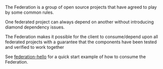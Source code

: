 The Federation is a group of open source projects that have agreed to play by
some common rules.

One federated project can always depend on another without introducing diamond dependency issues.

The Federation makes it possible for the client to consume/depend upon all
federated projects with a guarantee that the components have been tested and
verified to work together

See [federation-hello](https://github.com/abseil/federation-hello) for a quick
start example of how to consume the Federation.
